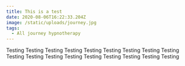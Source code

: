 ```yaml
---
title: This is a test
date: 2020-08-06T16:22:33.204Z
image: /static/uploads/journey.jpg
tags:
  - All journey hypnotherapy
---
```

Testing Testing Testing Testing Testing Testing Testing Testing Testing Testing Testing Testing Testing Testing Testing Testing Testing Testing